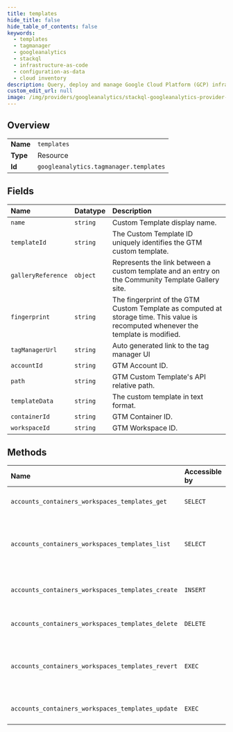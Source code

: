 ```yaml
---
title: templates
hide_title: false
hide_table_of_contents: false
keywords:
  - templates
  - tagmanager
  - googleanalytics    
  - stackql
  - infrastructure-as-code
  - configuration-as-data
  - cloud inventory
description: Query, deploy and manage Google Cloud Platform (GCP) infrastructure and resources using SQL
custom_edit_url: null
image: /img/providers/googleanalytics/stackql-googleanalytics-provider-featured-image.png
---
```

  
    

## Overview
<table><tbody>
<tr><td><b>Name</b></td><td><code>templates</code></td></tr>
<tr><td><b>Type</b></td><td>Resource</td></tr>
<tr><td><b>Id</b></td><td><code>googleanalytics.tagmanager.templates</code></td></tr>
</tbody></table>

## Fields
| Name | Datatype | Description |
|:-----|:---------|:------------|
| `name` | `string` | Custom Template display name. |
| `templateId` | `string` | The Custom Template ID uniquely identifies the GTM custom template. |
| `galleryReference` | `object` | Represents the link between a custom template and an entry on the Community Template Gallery site. |
| `fingerprint` | `string` | The fingerprint of the GTM Custom Template as computed at storage time. This value is recomputed whenever the template is modified. |
| `tagManagerUrl` | `string` | Auto generated link to the tag manager UI |
| `accountId` | `string` | GTM Account ID. |
| `path` | `string` | GTM Custom Template's API relative path. |
| `templateData` | `string` | The custom template in text format. |
| `containerId` | `string` | GTM Container ID. |
| `workspaceId` | `string` | GTM Workspace ID. |
## Methods
| Name | Accessible by | Required Params | Description |
|:-----|:--------------|:----------------|:------------|
| `accounts_containers_workspaces_templates_get` | `SELECT` | `accountsId, containersId, templatesId, workspacesId` | Gets a GTM Template. |
| `accounts_containers_workspaces_templates_list` | `SELECT` | `accountsId, containersId, workspacesId` | Lists all GTM Templates of a GTM container workspace. |
| `accounts_containers_workspaces_templates_create` | `INSERT` | `accountsId, containersId, workspacesId` | Creates a GTM Custom Template. |
| `accounts_containers_workspaces_templates_delete` | `DELETE` | `accountsId, containersId, templatesId, workspacesId` | Deletes a GTM Template. |
| `accounts_containers_workspaces_templates_revert` | `EXEC` | `accountsId, containersId, templatesId, workspacesId` | Reverts changes to a GTM Template in a GTM Workspace. |
| `accounts_containers_workspaces_templates_update` | `EXEC` | `accountsId, containersId, templatesId, workspacesId` | Updates a GTM Template. |
